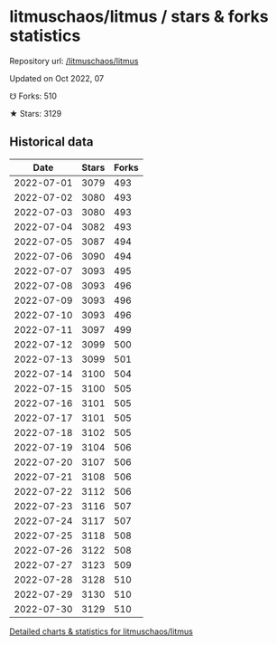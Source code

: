 # litmuschaos/litmus / stars & forks statistics

Repository url: [/litmuschaos/litmus](https://github.com/litmuschaos/litmus)

Updated on Oct 2022, 07

☋ Forks: 510

★ Stars: 3129

## Historical data
| Date | Stars | Forks |
|------|-------|-------|
| 2022-07-01 | 3079 | 493 | 
| 2022-07-02 | 3080 | 493 | 
| 2022-07-03 | 3080 | 493 | 
| 2022-07-04 | 3082 | 493 | 
| 2022-07-05 | 3087 | 494 | 
| 2022-07-06 | 3090 | 494 | 
| 2022-07-07 | 3093 | 495 | 
| 2022-07-08 | 3093 | 496 | 
| 2022-07-09 | 3093 | 496 | 
| 2022-07-10 | 3093 | 496 | 
| 2022-07-11 | 3097 | 499 | 
| 2022-07-12 | 3099 | 500 | 
| 2022-07-13 | 3099 | 501 | 
| 2022-07-14 | 3100 | 504 | 
| 2022-07-15 | 3100 | 505 | 
| 2022-07-16 | 3101 | 505 | 
| 2022-07-17 | 3101 | 505 | 
| 2022-07-18 | 3102 | 505 | 
| 2022-07-19 | 3104 | 506 | 
| 2022-07-20 | 3107 | 506 | 
| 2022-07-21 | 3108 | 506 | 
| 2022-07-22 | 3112 | 506 | 
| 2022-07-23 | 3116 | 507 | 
| 2022-07-24 | 3117 | 507 | 
| 2022-07-25 | 3118 | 508 | 
| 2022-07-26 | 3122 | 508 | 
| 2022-07-27 | 3123 | 509 | 
| 2022-07-28 | 3128 | 510 | 
| 2022-07-29 | 3130 | 510 | 
| 2022-07-30 | 3129 | 510 | 


[Detailed charts & statistics for litmuschaos/litmus](https://reviewgithub.com/rep/litmuschaos/litmus)
